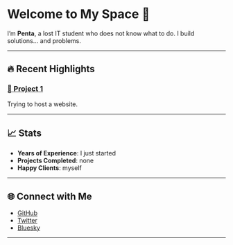 # Welcome to My Space 🚀

I’m **Penta**, a lost IT student who does not know what to do. I build solutions... and problems. 

---

## 🔥 Recent Highlights

### [🚀 Project 1](#)
Trying to host a website.  

---

## 📈 Stats

- **Years of Experience**: I just started  
- **Projects Completed**: none
- **Happy Clients**: myself

---

## 🌐 Connect with Me

- [GitHub](https://github.com/cirknow)
- [Twitter](https://twitter.com/lan_lan_04)
- [Bluesky](https://bsky.app/profile/yownder.bsky.social)

---

